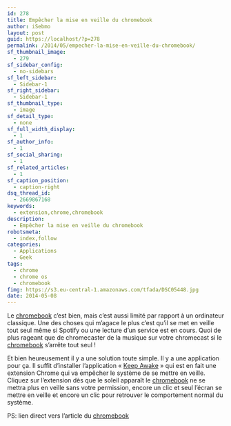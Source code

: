 ```yaml
---
id: 278
title: Empêcher la mise en veille du chromebook
author: iSebmo
layout: post
guid: https://localhost/?p=278
permalink: /2014/05/empecher-la-mise-en-veille-du-chromebook/
sf_thumbnail_image:
  - 279
sf_sidebar_config:
  - no-sidebars
sf_left_sidebar:
  - Sidebar-1
sf_right_sidebar:
  - Sidebar-1
sf_thumbnail_type:
  - image
sf_detail_type:
  - none
sf_full_width_display:
  - 1
sf_author_info:
  - 1
sf_social_sharing:
  - 1
sf_related_articles:
  - 1
sf_caption_position:
  - caption-right
dsq_thread_id:
  - 2669867168
keywords:
  - extension,chrome,chromebook
description:
  - Empêcher la mise en veille du chromebook
robotsmeta:
  - index,follow
categories:
  - Applications
  - Geek
tags:
  - chrome
  - chrome os
  - chromebook
fimg: https://s3.eu-central-1.amazonaws.com/tfada/DSC05448.jpg
date: 2014-05-08
---
```

<p class="p1">
  Le <a href="https://www.amazon.fr/gp/product/B00G69Z23E/ref=as_li_ss_tl?ie=UTF8&camp=1642&creative=19458&creativeASIN=B00G69Z23E&linkCode=as2&tag=tfadafr04-21">chromebook</a> c&rsquo;est bien, mais c&rsquo;est aussi limité par rapport à un ordinateur classique. Une des choses qui m&rsquo;agace le plus c&rsquo;est qu&rsquo;il se met en veille tout seul même si Spotify ou une lecture d&rsquo;un service est en cours. Quoi de plus rageant que de chromecaster de la musique sur votre chromecast si le <a href="https://www.amazon.fr/gp/product/B00G69Z23E/ref=as_li_ss_tl?ie=UTF8&camp=1642&creative=19458&creativeASIN=B00G69Z23E&linkCode=as2&tag=tfadafr04-21">chromebook</a> s&rsquo;arrête tout seul !
</p>

<p class="p1">
  Et bien heureusement il y a une solution toute simple. Il y a une application pour ça. Il suffit d&rsquo;installer l&rsquo;application « <span class="s1"><a href="https://chrome.google.com/webstore/detail/keep-awake/bijihlabcfdnabacffofojgmehjdielb/details">Keep Awake</a> </span>» qui est en fait une extension Chrome qui va empêcher le système de se mettre en veille. Cliquez sur l&rsquo;extension dès que le soleil apparaît le <a href="https://www.amazon.fr/gp/product/B00G69Z23E/ref=as_li_ss_tl?ie=UTF8&camp=1642&creative=19458&creativeASIN=B00G69Z23E&linkCode=as2&tag=tfadafr04-21">chromebook</a> ne se mettra plus en veille sans votre permission, encore un clic et seul l’écran se mettre en veille et encore un clic pour retrouver le comportement normal du système.
</p>

<p class="p1">
  PS: lien direct vers l&rsquo;article du <a title="Retour sur le Chromebook Acer C720P" href="https://localhost/2013/12/retour-sur-le-chromebook-acer-c720p/">chromebook</a>
</p>

<p class="p1">